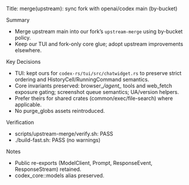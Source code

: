 Title: merge(upstream): sync fork with openai/codex main (by-bucket)

Summary
- Merge upstream main into our fork’s `upstream-merge` using by-bucket policy.
- Keep our TUI and fork-only core glue; adopt upstream improvements elsewhere.

Key Decisions
- TUI: kept ours for `codex-rs/tui/src/chatwidget.rs` to preserve strict ordering and HistoryCell/RunningCommand semantics.
- Core invariants preserved: browser_*/agent_* tools and web_fetch exposure gating; screenshot queue semantics; UA/version helpers.
- Prefer theirs for shared crates (common/exec/file-search) where applicable.
- No purge_globs assets reintroduced.

Verification
- scripts/upstream-merge/verify.sh: PASS
- ./build-fast.sh: PASS (no warnings)

Notes
- Public re-exports (ModelClient, Prompt, ResponseEvent, ResponseStream) retained.
- codex_core::models alias preserved.

